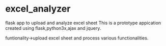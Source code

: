 # excel_analyzer
flask app to upload and analyze excel sheet
This is a prototype appication created using flask,python3x,ajax and jquery.

funtionality->upload excel sheet and process various functionalities.
